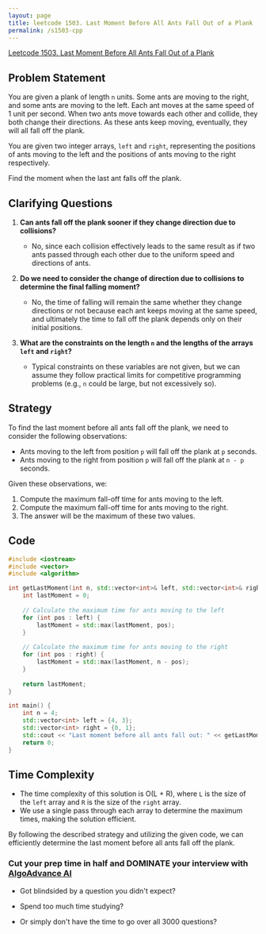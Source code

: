```yaml
---
layout: page
title: leetcode 1503. Last Moment Before All Ants Fall Out of a Plank
permalink: /s1503-cpp
---
```

[Leetcode 1503. Last Moment Before All Ants Fall Out of a Plank](https://algoadvance.github.io/algoadvance/l1503)
## Problem Statement
You are given a plank of length `n` units. Some ants are moving to the right, and some ants are moving to the left. Each ant moves at the same speed of 1 unit per second. When two ants move towards each other and collide, they both change their directions. As these ants keep moving, eventually, they will all fall off the plank.

You are given two integer arrays, `left` and `right`, representing the positions of ants moving to the left and the positions of ants moving to the right respectively.

Find the moment when the last ant falls off the plank.

## Clarifying Questions
1. **Can ants fall off the plank sooner if they change direction due to collisions?**
   - No, since each collision effectively leads to the same result as if two ants passed through each other due to the uniform speed and directions of ants.
   
2. **Do we need to consider the change of direction due to collisions to determine the final falling moment?**
   - No, the time of falling will remain the same whether they change directions or not because each ant keeps moving at the same speed, and ultimately the time to fall off the plank depends only on their initial positions.

3. **What are the constraints on the length `n` and the lengths of the arrays `left` and `right`?**
   - Typical constraints on these variables are not given, but we can assume they follow practical limits for competitive programming problems (e.g., `n` could be large, but not excessively so).

## Strategy
To find the last moment before all ants fall off the plank, we need to consider the following observations:
- Ants moving to the left from position `p` will fall off the plank at `p` seconds.
- Ants moving to the right from position `p` will fall off the plank at `n - p` seconds.
  
Given these observations, we:
1. Compute the maximum fall-off time for ants moving to the left.
2. Compute the maximum fall-off time for ants moving to the right.
3. The answer will be the maximum of these two values.

## Code

```cpp
#include <iostream>
#include <vector>
#include <algorithm>

int getLastMoment(int n, std::vector<int>& left, std::vector<int>& right) {
    int lastMoment = 0;
    
    // Calculate the maximum time for ants moving to the left
    for (int pos : left) {
        lastMoment = std::max(lastMoment, pos);
    }
    
    // Calculate the maximum time for ants moving to the right
    for (int pos : right) {
        lastMoment = std::max(lastMoment, n - pos);
    }
    
    return lastMoment;
}

int main() {
    int n = 4;
    std::vector<int> left = {4, 3};
    std::vector<int> right = {0, 1};
    std::cout << "Last moment before all ants fall out: " << getLastMoment(n, left, right) << std::endl;
    return 0;
}
```

## Time Complexity
- The time complexity of this solution is O(L + R), where `L` is the size of the `left` array and `R` is the size of the `right` array.
- We use a single pass through each array to determine the maximum times, making the solution efficient.

By following the described strategy and utilizing the given code, we can efficiently determine the last moment before all ants fall off the plank.


### Cut your prep time in half and DOMINATE your interview with [AlgoAdvance AI](https://algoAdvance.com)

- Got blindsided by a question you didn't expect?

- Spend too much time studying?

- Or simply don't have the time to go over all 3000 questions?

